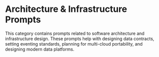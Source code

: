 # Architecture & Infrastructure Prompts

This category contains prompts related to software architecture and infrastructure design. These prompts help with designing data contracts, setting eventing standards, planning for multi-cloud portability, and designing modern data platforms.
